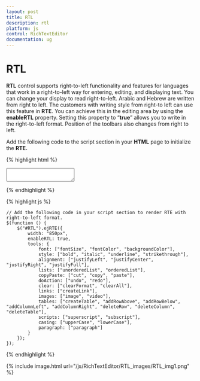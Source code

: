 ```yaml
---
layout: post
title: RTL
description: rtl
platform: js
control: RichTextEditor
documentation: ug
---
```


# RTL

**RTL** control supports right-to-left functionality and features for languages that work in a right-to-left way for entering, editing, and displaying text. You can change your display to read right-to-left. Arabic and Hebrew are written from right to left. The customers with writing style from right-to left can use this feature in **RTE**. You can achieve this in the editing area by using the **enableRTL** property. Setting this property to “**true**” allows you to write in the right-to-left format. Position of the toolbars also changes from right to left.

Add the following code to the script section in your **HTML** page to initialize the **RTE.**

{% highlight html %}

<div class="rte">
    <textarea id="RTL"></textarea>
</div>

{% endhighlight %}

{% highlight js %}

    // Add the following code in your script section to render RTE with right-to-left format.
    $(function () {
        $("#RTL").ejRTE({
            width: "850px",
            enableRTL: true,
            tools: {
                font: ["fontSize", "fontColor", "backgroundColor"],
                style: ["bold", "italic", "underline", "strikethrough"],
                alignment: ["justifyLeft", "justifyCenter", "justifyRight", "justifyFull"],
                lists: ["unorderedList", "orderedList"],
                copyPaste: ["cut", "copy", "paste"],
                doAction: ["undo", "redo"],
                clear: ["clearFormat", "clearAll"],
                links: ["createLink"],
                images: ["image", "video"],
                tables: ["createTable", "addRowAbove", "addRowBelow", "addColumnLeft", "addColumnRight", "deleteRow", "deleteColumn", "deleteTable"],
                scripts: ["superscript", "subscript"],
                casing: ["upperCase", "lowerCase"],
                paragraph: ["paragraph"]
            }
        });
    });

{% endhighlight %}


{% include image.html url="/js/RichTextEditor/RTL_images/RTL_img1.png" %}

